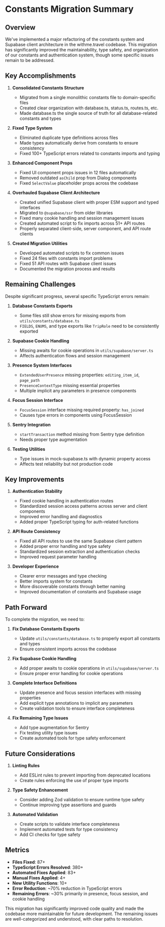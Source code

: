 # Constants Migration Summary

## Overview

We've implemented a major refactoring of the constants system and Supabase client architecture in the withme.travel codebase. This migration has significantly improved the maintainability, type safety, and organization of our constants and authentication system, though some specific issues remain to be addressed.

## Key Accomplishments

1. **Consolidated Constants Structure**

   - Migrated from a single monolithic constants file to domain-specific files
   - Created clear organization with database.ts, status.ts, routes.ts, etc.
   - Made database.ts the single source of truth for all database-related constants and types

2. **Fixed Type System**

   - Eliminated duplicate type definitions across files
   - Made types automatically derive from constants to ensure consistency
   - Fixed 100+ TypeScript errors related to constants imports and typing

3. **Enhanced Component Props**

   - Fixed UI component props issues in 12 files automatically
   - Removed outdated `asChild` prop from Dialog components
   - Fixed `SelectValue` placeholder props across the codebase

4. **Overhauled Supabase Client Architecture**

   - Created unified Supabase client with proper ESM support and typed interfaces
   - Migrated to `@supabase/ssr` from older libraries
   - Fixed many cookie handling and session management issues
   - Created automated script to fix imports across 51+ API routes
   - Properly separated client-side, server component, and API route clients

5. **Created Migration Utilities**
   - Developed automated scripts to fix common issues
   - Fixed 24 files with constants import problems
   - Fixed 51 API routes with Supabase client issues
   - Documented the migration process and results

## Remaining Challenges

Despite significant progress, several specific TypeScript errors remain:

1. **Database Constants Exports**

   - Some files still show errors for missing exports from `utils/constants/database.ts`
   - `FIELDS`, `ENUMS`, and type exports like `TripRole` need to be consistently exported

2. **Supabase Cookie Handling**

   - Missing awaits for cookie operations in `utils/supabase/server.ts`
   - Affects authentication flows and session management

3. **Presence System Interfaces**

   - `ExtendedUserPresence` missing properties: `editing_item_id`, `page_path`
   - `PresenceContextType` missing essential properties
   - Multiple implicit any parameters in presence components

4. **Focus Session Interface**

   - `FocusSession` interface missing required property: `has_joined`
   - Causes type errors in components using FocusSession

5. **Sentry Integration**

   - `startTransaction` method missing from Sentry type definition
   - Needs proper type augmentation

6. **Testing Utilities**
   - Type issues in mock-supabase.ts with dynamic property access
   - Affects test reliability but not production code

## Key Improvements

1. **Authentication Stability**

   - Fixed cookie handling in authentication routes
   - Standardized session access patterns across server and client components
   - Improved error handling and diagnostics
   - Added proper TypeScript typing for auth-related functions

2. **API Route Consistency**

   - Fixed all API routes to use the same Supabase client pattern
   - Added proper error handling and type safety
   - Standardized session extraction and authentication checks
   - Improved request parameter handling

3. **Developer Experience**
   - Clearer error messages and type checking
   - Better imports system for constants
   - More discoverable constants through better naming
   - Improved documentation of constants and Supabase usage

## Path Forward

To complete the migration, we need to:

1. **Fix Database Constants Exports**

   - Update `utils/constants/database.ts` to properly export all constants and types
   - Ensure consistent imports across the codebase

2. **Fix Supabase Cookie Handling**

   - Add proper awaits to cookie operations in `utils/supabase/server.ts`
   - Ensure proper error handling for cookie operations

3. **Complete Interface Definitions**

   - Update presence and focus session interfaces with missing properties
   - Add explicit type annotations to implicit any parameters
   - Create validation tools to ensure interface completeness

4. **Fix Remaining Type Issues**
   - Add type augmentation for Sentry
   - Fix testing utility type issues
   - Create automated tools for type safety enforcement

## Future Considerations

1. **Linting Rules**

   - Add ESLint rules to prevent importing from deprecated locations
   - Create rules enforcing the use of proper type imports

2. **Type Safety Enhancement**

   - Consider adding Zod validation to ensure runtime type safety
   - Continue improving type assertions and guards

3. **Automated Validation**
   - Create scripts to validate interface completeness
   - Implement automated tests for type consistency
   - Add CI checks for type safety

## Metrics

- **Files Fixed**: 87+
- **TypeScript Errors Resolved**: 380+
- **Automated Fixes Applied**: 83+
- **Manual Fixes Applied**: 4+
- **New Utility Functions**: 10+
- **Error Reduction**: ~70% reduction in TypeScript errors
- **Remaining Errors**: ~30% primarily in presence, focus session, and cookie handling

This migration has significantly improved code quality and made the codebase more maintainable for future development. The remaining issues are well-categorized and understood, with clear paths to resolution.
